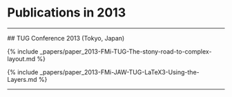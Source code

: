 

# Publications in 2013


<hr class="conference-start">
## TUG Conference 2013 (Tokyo, Japan)


{% include _papers/paper_2013-FMi-TUG-The-stony-road-to-complex-layout.md %}

{% include _papers/paper_2013-FMi-JAW-TUG-LaTeX3-Using-the-Layers.md %}

<hr class="conference-end">





